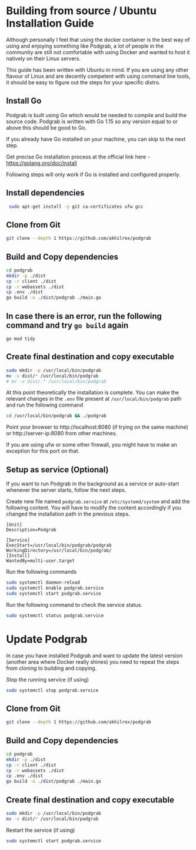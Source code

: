 #  Building from source / Ubuntu Installation Guide 

Although personally I feel that using the docker container is the best way of using and enjoying something like Podgrab, a lot of people in the community are still not comfortable with using Docker and wanted to host it natively on their Linux servers.

This guide has been written with Ubuntu in mind. If you are using any other flavour of Linux and are decently competent with using command line tools, it should be easy to figure out the steps for your specific distro. 

## Install Go

Podgrab is built using Go which would be needed to compile and build the source code. Podgrab is written with Go 1.15 so any version equal to or above this should be good to Go. 

If you already have Go installed on your machine, you can skip to the next step.

Get precise Go installation process at the official link here - https://golang.org/doc/install

Following steps will only work if Go is installed and configured properly.

## Install dependencies

``` bash
 sudo apt-get install -y git ca-certificates ufw gcc
```

## Clone from Git

``` bash
git clone --depth 1 https://github.com/akhilrex/podgrab
```

## Build and Copy dependencies

``` bash
cd podgrab
mkdir -p ./dist
cp -r client ./dist
cp -r webassets ./dist
cp .env ./dist
go build -o ./dist/podgrab ./main.go
```
## In case there is an error, run the following command and try `go build` again
```
go mod tidy
```

## Create final destination and copy executable
``` bash
sudo mkdir -p /usr/local/bin/podgrab
mv -v dist/* /usr/local/bin/podgrab
# mv -v dist/.* /usr/local/bin/podgrab
```

At this point theoretically the installation is complete. You can make the relevant changes in the ```.env``` file present at ```/usr/local/bin/podgrab``` path and run the following command 

``` bash
cd /usr/local/bin/podgrab && ./podgrab
```

Point your browser to http://localhost:8080 (if trying on the same machine) or http://server-ip:8080 from other machines.

If you are using ufw or some other firewall, you might have to make an exception for this port on that.

## Setup as service (Optional)

If you want to run Podgrab in the background as a service or auto-start whenever the server starts, follow the next steps.

Create new file named ```podgrab.service``` at ```/etc/systemd/system``` and add the following content. You will have to modify the content accordingly if you changed the installation path in the previous steps.


``` unit
[Unit]
Description=Podgrab

[Service]
ExecStart=/usr/local/bin/podgrab/podgrab
WorkingDirectory=/usr/local/bin/podgrab/
[Install]
WantedBy=multi-user.target
```

Run the following commands 
``` bash
sudo systemctl daemon-reload
sudo systemctl enable podgrab.service
sudo systemctl start podgrab.service
```

Run the following command to check the service status.

``` bash
sudo systemctl status podgrab.service
```

# Update Podgrab

In case you have installed Podgrab and want to update the latest version (another area where Docker really shines) you need to repeat the steps from cloning to building and copying.

Stop the running service (if using)
``` bash
sudo systemctl stop podgrab.service
```

## Clone from Git

``` bash
git clone --depth 1 https://github.com/akhilrex/podgrab
```

## Build and Copy dependencies

``` bash
cd podgrab
mkdir -p ./dist
cp -r client ./dist
cp -r webassets ./dist
cp .env ./dist
go build -o ./dist/podgrab ./main.go
```

## Create final destination and copy executable
``` bash
sudo mkdir -p /usr/local/bin/podgrab
mv -v dist/* /usr/local/bin/podgrab
```

Restart the service (if using)
``` bash
sudo systemctl start podgrab.service
```
